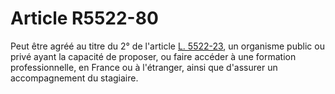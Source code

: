 # Article R5522-80

  
Peut être agréé au titre du 2° de l'article [L. 5522-23][1], un organisme public ou privé ayant la capacité de proposer, ou faire accéder à une formation professionnelle, en France ou à l'étranger, ainsi que d'assurer un accompagnement du stagiaire.

 [1]: /affichCodeArticle.do?cidTexte=LEGITEXT000006072050&idArticle=LEGIARTI000006903957&dateTexte=&categorieLien=cid